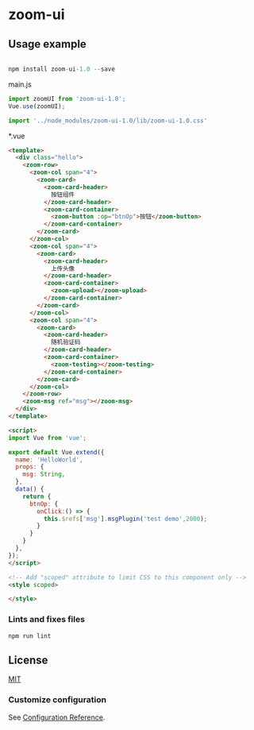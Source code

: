 # zoom-ui

## Usage example

```js

npm install zoom-ui-1.0 --save

```

main.js

```js
import zoomUI from 'zoom-ui-1.0';
Vue.use(zoomUI);

import '../node_modules/zoom-ui-1.0/lib/zoom-ui-1.0.css'
```

*.vue

```html
<template>
  <div class="hello">
    <zoom-row>
      <zoom-col span="4">
        <zoom-card>
          <zoom-card-header>
            按钮组件
          </zoom-card-header>
          <zoom-card-container>
            <zoom-button :op="btnOp">按钮</zoom-button>
          </zoom-card-container>
        </zoom-card>
      </zoom-col>
      <zoom-col span="4">
        <zoom-card>
          <zoom-card-header>
            上传头像
          </zoom-card-header>
          <zoom-card-container>
            <zoom-upload></zoom-upload>
          </zoom-card-container>
        </zoom-card>
      </zoom-col>
      <zoom-col span="4">
        <zoom-card>
          <zoom-card-header>
            随机验证码
          </zoom-card-header>
          <zoom-card-container>
            <zoom-testing></zoom-testing>
          </zoom-card-container>
        </zoom-card>
      </zoom-col>
    </zoom-row>
    <zoom-msg ref="msg"></zoom-msg>
  </div>
</template>

<script>
import Vue from 'vue';

export default Vue.extend({
  name: 'HelloWorld',
  props: {
    msg: String,
  },
  data() {
    return {
      btnOp: {
        onClick:() => {
          this.$refs['msg'].msgPlugin('test demo',2000);
        }
      }
    }
  },
});
</script>

<!-- Add "scoped" attribute to limit CSS to this component only -->
<style scoped>

</style>

```

### Lints and fixes files
```
npm run lint
```

## License

[MIT](https://opensource.org/licenses/MIT)

### Customize configuration
See [Configuration Reference](https://cli.vuejs.org/config/).
